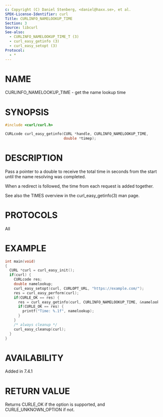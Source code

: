 ```yaml
---
c: Copyright (C) Daniel Stenberg, <daniel@haxx.se>, et al.
SPDX-License-Identifier: curl
Title: CURLINFO_NAMELOOKUP_TIME
Section: 3
Source: libcurl
See-also:
  - CURLINFO_NAMELOOKUP_TIME_T (3)
  - curl_easy_getinfo (3)
  - curl_easy_setopt (3)
Protocol:
  - *
---
```


# NAME

CURLINFO_NAMELOOKUP_TIME - get the name lookup time

# SYNOPSIS

~~~c
#include <curl/curl.h>

CURLcode curl_easy_getinfo(CURL *handle, CURLINFO_NAMELOOKUP_TIME,
                           double *timep);
~~~

# DESCRIPTION

Pass a pointer to a double to receive the total time in seconds from the start
until the name resolving was completed.

When a redirect is followed, the time from each request is added together.

See also the TIMES overview in the curl_easy_getinfo(3) man page.

# PROTOCOLS

All

# EXAMPLE

~~~c
int main(void)
{
  CURL *curl = curl_easy_init();
  if(curl) {
    CURLcode res;
    double namelookup;
    curl_easy_setopt(curl, CURLOPT_URL, "https://example.com/");
    res = curl_easy_perform(curl);
    if(CURLE_OK == res) {
      res = curl_easy_getinfo(curl, CURLINFO_NAMELOOKUP_TIME, &namelookup);
      if(CURLE_OK == res) {
        printf("Time: %.1f", namelookup);
      }
    }
    /* always cleanup */
    curl_easy_cleanup(curl);
  }
}
~~~

# AVAILABILITY

Added in 7.4.1

# RETURN VALUE

Returns CURLE_OK if the option is supported, and CURLE_UNKNOWN_OPTION if not.
